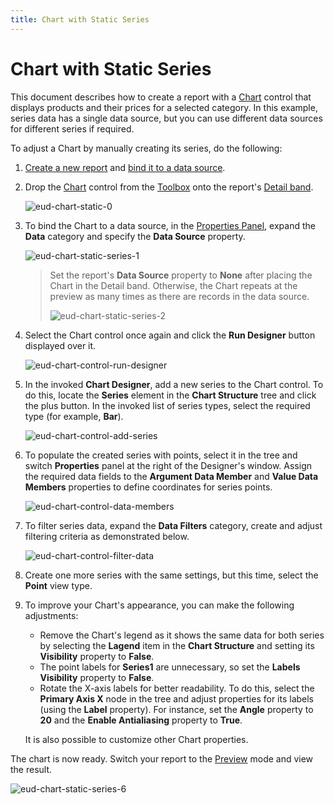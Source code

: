 ```yaml
---
title: Chart with Static Series
---
```

# Chart with Static Series
This document describes how to create a report with a [Chart](../../../../interface-elements-for-web/articles/report-designer/report-elements/report-controls.md) control that displays products and their prices for a selected category. In this example, series data has a single data source, but you can use different data sources for different series if required.

To adjust a Chart by manually creating its series, do the following:
1. [Create a new report](../../../../interface-elements-for-web/articles/report-designer/creating-reports/basic-operations/create-a-new-report.md) and [bind it to a data source](../../../../interface-elements-for-web/articles/report-designer/creating-reports/providing-data/bind-a-report-to-data.md).
2. Drop the [Chart](../../../../interface-elements-for-web/articles/report-designer/report-elements/report-controls.md) control from the [Toolbox](../../../../interface-elements-for-web/articles/report-designer/interface-elements/toolbox.md) onto the report's [Detail band](../../../../interface-elements-for-web/articles/report-designer/report-elements/report-bands.md).
	
	![eud-chart-static-0](../../../images/Img119105.png)
3. To bind the Chart to a data source, in the [Properties Panel](../../../../interface-elements-for-web/articles/report-designer/interface-elements/properties-panel.md), expand the **Data** category and specify the **Data Source** property.
	
	![eud-chart-static-series-1](../../../images/Img119106.png)
	
	> Set the report's **Data Source** property to **None** after placing the Chart in the Detail band. Otherwise, the Chart repeats at the preview as many times as there are records in the data source.
	> 
	> ![eud-chart-static-series-2](../../../images/Img119107.png)
4. Select the Chart control once again and click the **Run Designer** button displayed over it.
	
	![eud-chart-control-run-designer](../../../images/Img128698.png)
5. In the invoked **Chart Designer**, add a new series to the Chart control. To do this, locate the **Series** element in the **Chart Structure** tree and click the plus button. In the invoked list of series types, select the required type (for example, **Bar**).
	
	![eud-chart-control-add-series](../../../images/Img128699.png)
6. To populate the created series with points, select it in the tree and switch **Properties** panel at the right of the Designer's window. Assign the required data fields to the **Argument Data Member** and **Value Data Members** properties to define coordinates for series points.
	
	![eud-chart-control-data-members](../../../images/Img128700.png)
7. To filter series data, expand the **Data Filters** category, create and adjust filtering criteria as demonstrated below.
	
	![eud-chart-control-filter-data](../../../images/Img128701.png)
8. Create one more series with the same settings, but this time, select the **Point** view type.
9. To improve your Chart's appearance, you can make the following adjustments:
	* Remove the Chart's legend as it shows the same data for both series by selecting the **Lagend** item in the **Chart Structure** and setting its **Visibility** property to **False**.
	* The point labels for **Series1** are unnecessary, so set the **Labels Visibility** property to **False**.
	* Rotate the X-axis labels for better readability. To do this, select the **Primary Axis X** node in the tree and adjust properties for its labels (using the **Label** property). For instance, set the **Angle** property to **20** and the **Enable Antialiasing** property to **True**.
	
	It is also possible to customize other Chart properties.

The chart is now ready. Switch your report to the [Preview](../../../../interface-elements-for-web/articles/report-designer/document-preview.md) mode and view the result.

![eud-chart-static-series-6](../../../images/Img119111.png)